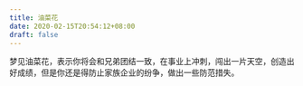 ```yaml
---
title: 油菜花
date: 2020-02-15T20:54:12+08:00
draft: false
---
```


梦见油菜花，表示你将会和兄弟团结一致，在事业上冲刺，闯出一片天空，创造出好成绩，但是你还是得防止家族企业的纷争，做出一些防范措失。

